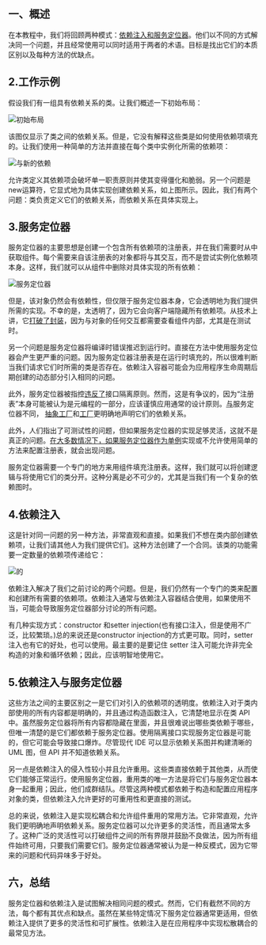 ## 一、概述

在本教程中，我们将回顾两种模式：[依赖注入和服务定位器](https://martinfowler.com/articles/injection.html)。他们以不同的方式解决同一个问题，并且经常使用可以同时适用于两者的术语。目标是找出它们的本质区别以及每种方法的优缺点。

## 2.工作示例

假设我们有一组具有依赖关系的类。让我们概述一下初始布局：

![初始布局](https://www.baeldung.com/wp-content/uploads/sites/4/2023/02/initial_layout-e1675290636360.png)

该图仅显示了类之间的依赖关系。但是，它没有解释这些类是如何使用依赖项填充的。让我们使用一种简单的方法并直接在每个类中实例化所需的依赖项：

![与新的依赖](https://www.baeldung.com/wp-content/uploads/sites/4/2023/02/dependency_with_new-1-e1675290955327.png)

允许类定义其依赖项会破坏单一职责原则并使其变得僵化和脆弱。另一个问题是new运算符，它显式地为具体实现创建依赖关系，如上图所示。因此，我们有两个问题：类负责定义它们的依赖关系，而依赖关系在具体实现上。

## 3.服务定位器

服务定位器的主要思想是创建一个包含所有依赖项的注册表，并在我们需要时从中获取组件。每个需要来自该注册表的对象都将与其交互，而不是尝试实例化依赖项本身。这样，我们就可以从组件中删除对具体实现的所有依赖：

![服务定位器](https://www.baeldung.com/wp-content/uploads/sites/4/2023/02/service_locator-1.png)

但是，该对象仍然会有依赖性，但仅限于服务定位器本身，它会透明地为我们提供所需的实现。不幸的是，太透明了，因为它会向客户端隐藏所有依赖项。从技术上讲，它[打破了封装](https://blog.ploeh.dk/2015/10/26/service-locator-violates-encapsulation/)，因为与对象的任何交互都需要查看组件内部，尤其是在测试时。

另一个问题是服务定位器将编译时错误推迟到运行时。直接在方法中使用服务定位器会产生更严重的问题。因为服务定位器注册表是在运行时填充的，所以很难判断当我们请求它们时所需的类是否存在。依赖注入容器可能会为应用程序生命周期后期创建的动态部分引入相同的问题。

此外，服务定位器被指控[违反了](https://blog.ploeh.dk/2014/05/15/service-locator-violates-solid/)接口隔离原则。然而，这是有争议的，因为“注册表”本身可能被认为是元编程的一部分，应该谨慎应用通常的设计原则。[与](https://blog.ploeh.dk/2010/11/01/PatternRecognitionAbstractFactoryorServiceLocator/)服务定位器不同， [抽象工厂](https://www.baeldung.com/java-abstract-factory-pattern)和[工厂](https://www.baeldung.com/java-factory-pattern)更明确地声明它们的依赖关系。

此外，人们指出了可测试性的问题，但如果服务定位器的实现足够灵活，这就不是真正的问题。[在大多数情况下，如果服务定位器作为单例](https://www.baeldung.com/java-singleton)实现或不允许使用简单的方法来配置注册表，就会出现问题。

服务定位器需要一个专门的地方来用组件填充注册表。这样，我们就可以将创建逻辑与将使用它们的类分开。这种分离是必不可少的，尤其是当我们有一个复杂的依赖图时。

## 4.依赖注入

这是针对同一问题的另一种方法，非常直观和直接。如果我们不想在类内部创建依赖项，让我们请其他人为我们提供它们。这种方法创建了一个合同。该类的功能需要一定数量的依赖项传递给它：

![的](https://www.baeldung.com/wp-content/uploads/sites/4/2023/02/di-1.png)

依赖注入解决了我们之前讨论的两个问题。但是，我们仍然有一个专门的类来配置和创建所有需要的依赖项。依赖注入通常与依赖注入容器结合使用，如果使用不当，可能会导致服务定位器部分讨论的所有问题。

有几种实现方式：constructor 和setter injection(也有接口注入，但是使用不广泛，比较繁琐。)总的来说还是constructor injection的方式更可取。同时，setter注入也有它的好处，也可以使用。最主要的是要记住 setter 注入可能允许非完全构造的对象和循环依赖；因此，应该明智地使用它。

## 5.依赖注入与服务定位器

这些方法之间的主要区别之一是它们对引入的依赖项的透明度。依赖注入对于类内部使用的所有内容都是明确的，并且通过构造函数注入，它清楚地显示在类 API 中。虽然服务定位器将所有内容都隐藏在里面，并且很难说出哪些类依赖于哪些，但唯一清楚的是它们都依赖于服务定位器。使用隔离接口实现服务定位器是可能的，但它可能会导致接口爆炸。尽管现代 IDE 可以显示依赖关系图并构建清晰的 UML 图，但 API 并不知道依赖关系。

另一点是依赖注入的侵入性较小并且允许重用。这些类直接依赖于其他类，从而使它们能够正常运行。使用服务定位器，重用类的唯一方法是将它们与服务定位器本身一起重用；因此，他们成群结队。尽管这两种模式都依赖于构造和配置应用程序对象的类，但依赖注入允许更好的可重用性和更直接的测试。

总的来说，依赖注入是实现松耦合和允许组件重用的常用方法。它非常直观，允许我们更明确地声明依赖关系。服务定位器可以允许更多的灵活性，而且通常太多了。这种广泛的灵活性可以打破组件之间的所有界限并鼓励不良做法，因为所有组件始终可用，只要我们需要它们。服务定位器通常被认为是一种反模式，因为它带来的问题和代码异味多于好处。

## 六，总结

服务定位器和依赖注入是试图解决相同问题的模式。然而，它们有截然不同的方法，每个都有其优点和缺点。虽然在某些特定情况下服务定位器通常更适用，但依赖注入提供了更多的灵活性和可扩展性。依赖注入是在应用程序中实现松散耦合的最常见方法。